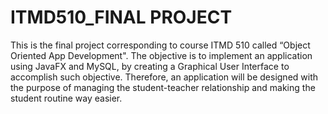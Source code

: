 # ITMD510_FINAL PROJECT

This is the final project corresponding to course ITMD 510 called “Object Oriented App Development". The objective is to implement an application using JavaFX and MySQL, by creating a Graphical User Interface to accomplish such objective. Therefore, an application will be designed with the purpose of managing the student-teacher
relationship and making the student routine way easier. 
